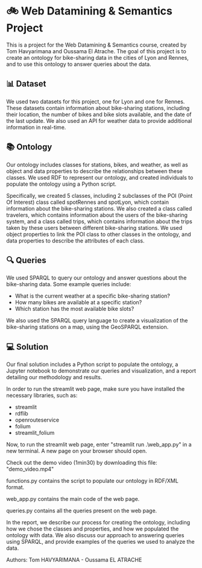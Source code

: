 # 🚲 Web Datamining & Semantics Project

This is a project for the Web Datamining & Semantics course, created by Tom Havyarimana and Oussama El Atrache. The goal of this project is to create an ontology for bike-sharing data in the cities of Lyon and Rennes, and to use this ontology to answer queries about the data.

## 📊 Dataset

We used two datasets for this project, one for Lyon and one for Rennes. These datasets contain information about bike-sharing stations, including their location, the number of bikes and bike slots available, and the date of the last update. We also used an API for weather data to provide additional information in real-time.

## 📚 Ontology

Our ontology includes classes for stations, bikes, and weather, as well as object and data properties to describe the relationships between these classes. We used RDF to represent our ontology, and created individuals to populate the ontology using a Python script.

Specifically, we created 5 classes, including 2 subclasses of the POI (Point Of Interest) class called spotRennes and spotLyon, which contain information about the bike-sharing stations. We also created a class called travelers, which contains information about the users of the bike-sharing system, and a class called trips, which contains information about the trips taken by these users between different bike-sharing stations. We used object properties to link the POI class to other classes in the ontology, and data properties to describe the attributes of each class.

## 🔍 Queries

We used SPARQL to query our ontology and answer questions about the bike-sharing data. Some example queries include:

- What is the current weather at a specific bike-sharing station?
- How many bikes are available at a specific station?
- Which station has the most available bike slots?

We also used the SPARQL query language to create a visualization of the bike-sharing stations on a map, using the GeoSPARQL extension.


## 💻 Solution

Our final solution includes a Python script to populate the ontology, a Jupyter notebook to demonstrate our queries and visualization, and a report detailing our methodology and results.

In order to run the streamlit web page, make sure you have installed the necessary libraries, such as:
- streamlit
- rdflib
- openrouteservice
- folium
- streamlit_folium

Now, to run the streamlit web page, enter "streamlit run .\web_app.py" in a new terminal. A new page on your browser should open.

Check out the demo video (1min30) by downloading this file: "demo_video.mp4"

functions.py contains the script to populate our ontology in RDF/XML format.

web_app.py contains the main code of the web page.

queries.py contains all the queries present on the web page.

In the report, we describe our process for creating the ontology, including how we chose the classes and properties, and how we populated the ontology with data. We also discuss our approach to answering queries using SPARQL, and provide examples of the queries we used to analyze the data.

Authors: Tom HAVYARIMANA - Oussama EL ATRACHE
